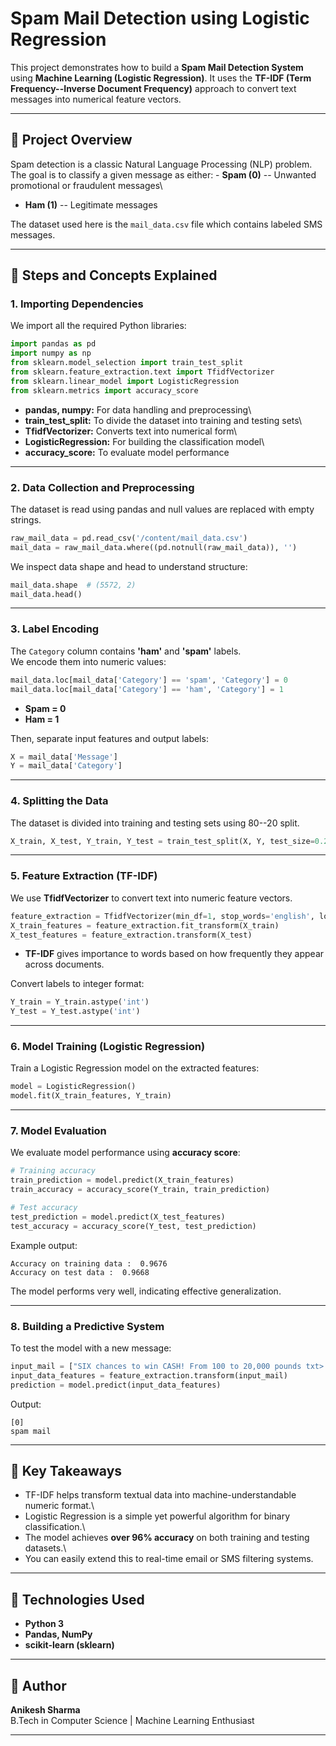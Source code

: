 # Spam Mail Detection using Logistic Regression

This project demonstrates how to build a **Spam Mail Detection System**
using **Machine Learning (Logistic Regression)**. It uses the **TF-IDF
(Term Frequency--Inverse Document Frequency)** approach to convert text
messages into numerical feature vectors.

------------------------------------------------------------------------

## 📘 Project Overview

Spam detection is a classic Natural Language Processing (NLP) problem.
The goal is to classify a given message as either: - **Spam (0)** --
Unwanted promotional or fraudulent messages\
- **Ham (1)** -- Legitimate messages

The dataset used here is the `mail_data.csv` file which contains labeled
SMS messages.

------------------------------------------------------------------------

## 🧩 Steps and Concepts Explained

### 1. Importing Dependencies

We import all the required Python libraries:

``` python
import pandas as pd
import numpy as np
from sklearn.model_selection import train_test_split
from sklearn.feature_extraction.text import TfidfVectorizer
from sklearn.linear_model import LogisticRegression
from sklearn.metrics import accuracy_score
```

-   **pandas, numpy:** For data handling and preprocessing\
-   **train_test_split:** To divide the dataset into training and
    testing sets\
-   **TfidfVectorizer:** Converts text into numerical form\
-   **LogisticRegression:** For building the classification model\
-   **accuracy_score:** To evaluate model performance

------------------------------------------------------------------------

### 2. Data Collection and Preprocessing

The dataset is read using pandas and null values are replaced with empty
strings.

``` python
raw_mail_data = pd.read_csv('/content/mail_data.csv')
mail_data = raw_mail_data.where((pd.notnull(raw_mail_data)), '')
```

We inspect data shape and head to understand structure:

``` python
mail_data.shape  # (5572, 2)
mail_data.head()
```

------------------------------------------------------------------------

### 3. Label Encoding

The `Category` column contains **'ham'** and **'spam'** labels.\
We encode them into numeric values:

``` python
mail_data.loc[mail_data['Category'] == 'spam', 'Category'] = 0
mail_data.loc[mail_data['Category'] == 'ham', 'Category'] = 1
```

-   **Spam = 0**
-   **Ham = 1**

Then, separate input features and output labels:

``` python
X = mail_data['Message']
Y = mail_data['Category']
```

------------------------------------------------------------------------

### 4. Splitting the Data

The dataset is divided into training and testing sets using 80--20
split.

``` python
X_train, X_test, Y_train, Y_test = train_test_split(X, Y, test_size=0.2, random_state=3)
```

------------------------------------------------------------------------

### 5. Feature Extraction (TF-IDF)

We use **TfidfVectorizer** to convert text into numeric feature vectors.

``` python
feature_extraction = TfidfVectorizer(min_df=1, stop_words='english', lowercase=True)
X_train_features = feature_extraction.fit_transform(X_train)
X_test_features = feature_extraction.transform(X_test)
```

-   **TF-IDF** gives importance to words based on how frequently they
    appear across documents.

Convert labels to integer format:

``` python
Y_train = Y_train.astype('int')
Y_test = Y_test.astype('int')
```

------------------------------------------------------------------------

### 6. Model Training (Logistic Regression)

Train a Logistic Regression model on the extracted features:

``` python
model = LogisticRegression()
model.fit(X_train_features, Y_train)
```

------------------------------------------------------------------------

### 7. Model Evaluation

We evaluate model performance using **accuracy score**:

``` python
# Training accuracy
train_prediction = model.predict(X_train_features)
train_accuracy = accuracy_score(Y_train, train_prediction)

# Test accuracy
test_prediction = model.predict(X_test_features)
test_accuracy = accuracy_score(Y_test, test_prediction)
```

Example output:

    Accuracy on training data :  0.9676
    Accuracy on test data :  0.9668

The model performs very well, indicating effective generalization.

------------------------------------------------------------------------

### 8. Building a Predictive System

To test the model with a new message:

``` python
input_mail = ["SIX chances to win CASH! From 100 to 20,000 pounds txt> CSH11 and send to 87575."]
input_data_features = feature_extraction.transform(input_mail)
prediction = model.predict(input_data_features)
```

Output:

    [0]
    spam mail

------------------------------------------------------------------------

## 🚀 Key Takeaways

-   TF-IDF helps transform textual data into machine-understandable
    numeric format.\
-   Logistic Regression is a simple yet powerful algorithm for binary
    classification.\
-   The model achieves **over 96% accuracy** on both training and
    testing datasets.\
-   You can easily extend this to real-time email or SMS filtering
    systems.

------------------------------------------------------------------------

## 📂 Technologies Used

-   **Python 3**
-   **Pandas, NumPy**
-   **scikit-learn (sklearn)**

------------------------------------------------------------------------

## 🧠 Author

**Anikesh Sharma**\
B.Tech in Computer Science \| Machine Learning Enthusiast

------------------------------------------------------------------------

